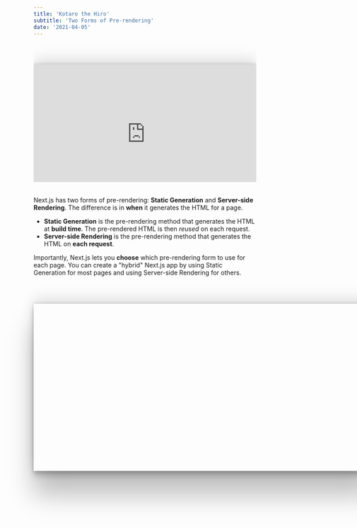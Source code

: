 ```yaml
---
title: 'Kotaro the Hiro'
subtitle: 'Two Forms of Pre-rendering'
date: '2021-04-05'
---
```


<div style='position: relative;
    padding-bottom: 56.25%;
    padding-top: 30px;
    height: 0;
    overflow: hidden;
    margin-bottom: 2rem;'>
<iframe src="https://www.youtube.com/embed/u7Px3-2lmXc"
frameborder="0"
allowfullscreen style="
    position: absolute;
    top: 0;
    left: 0;
    width: 100%;
    height: 100%;
    margin: 3rem auto;
    box-shadow: rgba(0, 0, 0, 0.25) 0px 54px 55px, rgba(0, 0, 0, 0.12) 0px -12px 30px, rgba(0, 0, 0, 0.12) 0px 4px 6px, rgba(0, 0, 0, 0.17) 0px 12px 13px, rgba(0, 0, 0, 0.09) 0px -3px 5px;"></iframe>
</div>

Next.js has two forms of pre-rendering: **Static Generation** and **Server-side Rendering**. The difference is in **when** it generates the HTML for a page.

- **Static Generation** is the pre-rendering method that generates the HTML at **build time**. The pre-rendered HTML is then _reused_ on each request.
- **Server-side Rendering** is the pre-rendering method that generates the HTML on **each request**.

Importantly, Next.js lets you **choose** which pre-rendering form to use for each page. You can create a "hybrid" Next.js app by using Static Generation for most pages and using Server-side Rendering for others.

<div style='
position:relative;
width:80vw;
height:0;
padding-top:75%;
margin: 0 auto 5rem'>
<div style="
background: url(https://source.unsplash.com/random/800x700) center center / cover no-repeat;
position:absolute;
top:0;
left:0;
width:100%;
height:100%;
margin: 3rem auto; box-shadow: rgba(0, 0, 0, 0.25) 0px 54px 55px, rgba(0, 0, 0, 0.12) 0px -12px 30px, rgba(0, 0, 0, 0.12) 0px 4px 6px, rgba(0, 0, 0, 0.17) 0px 12px 13px, rgba(0, 0, 0, 0.09) 0px -3px 5px;"></div>
</div>
